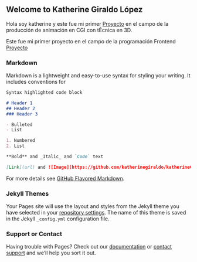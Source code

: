 ## Welcome to Katherine Giraldo López

Hola soy katherine y este fue mi primer [Proyecto](https://www.youtube.com/watch?v=noEPFLBbEMA) en el campo de la producción de animación en CGI con tÉcnica en 3D. 

Este fue mi primer proyecto en el campo de la programación Frontend [Proyecto](https://pensionate.com.co/) 
### Markdown

Markdown is a lightweight and easy-to-use syntax for styling your writing. It includes conventions for

```markdown
Syntax highlighted code block

# Header 1
## Header 2
### Header 3

- Bulleted
- List

1. Numbered
2. List

**Bold** and _Italic_ and `Code` text

[Link](url) and ![Image](https://github.com/katherinegiraldo/katherineGiraldo.github.io/blob/master/kt.jpg)
```

For more details see [GitHub Flavored Markdown](https://guides.github.com/features/mastering-markdown/).

### Jekyll Themes

Your Pages site will use the layout and styles from the Jekyll theme you have selected in your [repository settings](https://github.com/katherinegiraldo/katherineGiraldo.github.io/settings). The name of this theme is saved in the Jekyll `_config.yml` configuration file.

### Support or Contact

Having trouble with Pages? Check out our [documentation](https://help.github.com/categories/github-pages-basics/) or [contact support](https://github.com/contact) and we’ll help you sort it out.
